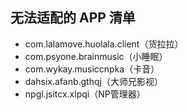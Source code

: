 ## 无法适配的 APP 清单

- com.lalamove.huolala.client（货拉拉）
- com.psyone.brainmusic（小睡眠）
- com.wykay.musiccnpka（卡音）
- dahsix.afanb.gthqj（大师兄影视）
- npgl.jsitcx.xlpqi（NP管理器）

